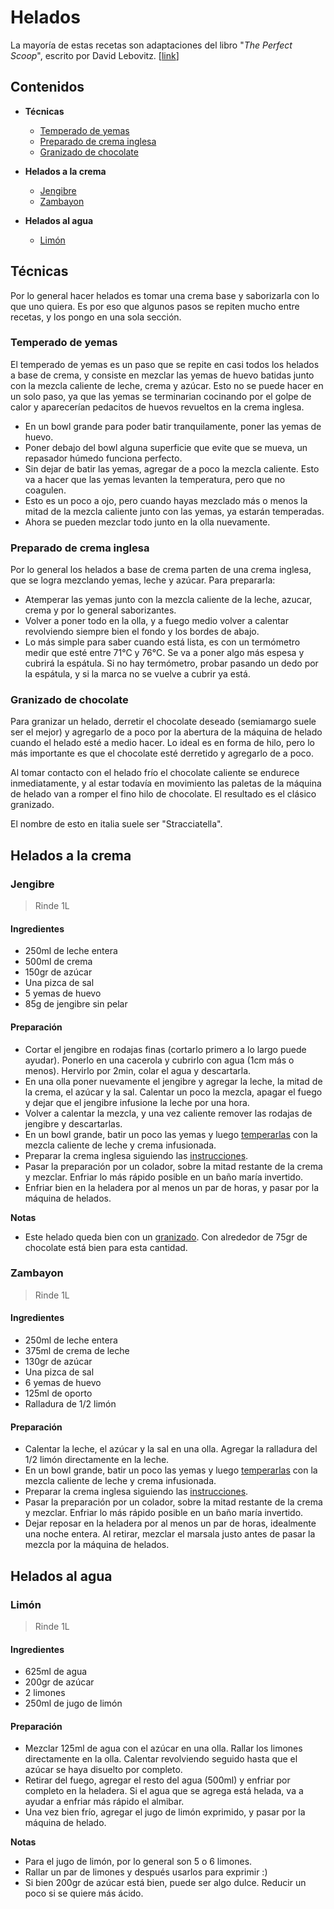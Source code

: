 # Helados

La mayoría de estas recetas son adaptaciones del libro "_The Perfect Scoop_",
escrito por David Lebovitz. [[link](https://www.davidlebovitz.com/perfect-scoop-new-updated-edition-ice-cream-sorbet-cookbook-david-lebovitz-recipes/)]

## Contenidos

* **Técnicas**
  * [Temperado de yemas](#tecnicas-temperado)
  * [Preparado de crema inglesa](#tecnicas-crema)
  * [Granizado de chocolate](#tecnicas-granizado)

* **Helados a la crema**
  * [Jengibre](#jengibre)
  * [Zambayon](#zambayon)

* **Helados al agua**
  * [Limón](#limon)

## Técnicas

Por lo general hacer helados es tomar una crema base y saborizarla con lo que
uno quiera. Es por eso que algunos pasos se repiten mucho entre recetas, y los
pongo en una sola sección.

### Temperado de yemas
<a name="tecnicas-temperado" />

El temperado de yemas es un paso que se repite en casi todos los helados a base
de crema, y consiste en mezclar las yemas de huevo batidas junto con la mezcla
caliente de leche, crema y azúcar. Esto no se puede hacer en un solo paso, ya
que las yemas se terminarian cocinando por el golpe de calor y aparecerían
pedacitos de huevos revueltos en la crema inglesa.

 * En un bowl grande para poder batir tranquilamente, poner las yemas de huevo.
 * Poner debajo del bowl alguna superficie que evite que se mueva, un repasador
   húmedo funciona perfecto.
 * Sin dejar de batir las yemas, agregar de a poco la mezcla caliente. Esto va a
   hacer que las yemas levanten la temperatura, pero que no coagulen.
 * Esto es un poco a ojo, pero cuando hayas mezclado más o menos la mitad de la
   mezcla caliente junto con las yemas, ya estarán temperadas.
 * Ahora se pueden mezclar todo junto en la olla nuevamente.

### Preparado de crema inglesa
<a name="tecnicas-crema" />

Por lo general los helados a base de crema parten de una crema inglesa, que se
logra mezclando yemas, leche y azúcar. Para prepararla:

 * Atemperar las yemas junto con la mezcla caliente de la leche, azucar, crema y
   por lo general saborizantes.
 * Volver a poner todo en la olla, y a fuego medio volver a calentar revolviendo
   siempre bien el fondo y los bordes de abajo.
 * Lo más simple para saber cuando está lista, es con un termómetro medir que
   esté entre 71°C y 76°C. Se va a poner algo más espesa y cubrirá la espátula.
   Si no hay termómetro, probar pasando un dedo por la espátula, y si la marca
   no se vuelve a cubrir ya está.

### Granizado de chocolate
<a name="tecnicas-granizado" />

Para granizar un helado, derretir el chocolate deseado (semiamargo suele ser
el mejor) y agregarlo de a poco por la abertura de la máquina de helado cuando
el helado esté a medio hacer. Lo ideal es en forma de hilo, pero lo más
importante es que el chocolate esté derretido y agregarlo de a poco.

Al tomar contacto con el helado frío el chocolate caliente se endurece
inmediatamente, y al estar todavía en movimiento las paletas de la máquina de
helado van a romper el fino hilo de chocolate. El resultado es el clásico
granizado.

El nombre de esto en italia suele ser "Stracciatella".

## Helados a la crema

### Jengibre
<a name="jengibre" />

> Rinde 1L

#### Ingredientes
  * 250ml de leche entera
  * 500ml de crema
  * 150gr de azúcar
  * Una pizca de sal
  * 5 yemas de huevo
  * 85g de jengibre sin pelar

#### Preparación
  * Cortar el jengibre en rodajas finas (cortarlo primero a lo largo puede
    ayudar). Ponerlo en una cacerola y cubrirlo con agua (1cm más o menos).
    Hervirlo por 2min, colar el agua y descartarla.
  * En una olla poner nuevamente el jengibre y agregar la leche, la mitad de la
    crema, el azúcar y la sal. Calentar un poco la mezcla, apagar el fuego y
    dejar que el jengibre infusione la leche por una hora.
  * Volver a calentar la mezcla, y una vez caliente remover las rodajas de
    jengibre y descartarlas.
  * En un bowl grande, batir un poco las yemas y luego
    [temperarlas](#tecnicas-temperado) con la mezcla caliente de leche y crema
    infusionada.
  * Preparar la crema inglesa siguiendo las [instrucciones](#tecnicas-crema).
  * Pasar la preparación por un colador, sobre la mitad restante de la crema y
    mezclar. Enfriar lo más rápido posible en un baño maría invertido.
  * Enfriar bien en la heladera por al menos un par de horas, y pasar por la
    máquina de helados.

**Notas**
  * Este helado queda bien con un [granizado](#tecnicas-granizado). Con
    alrededor de 75gr de chocolate está bien para esta cantidad.

### Zambayon
<a name="zambayon" />

> Rinde 1L

#### Ingredientes
  * 250ml de leche entera
  * 375ml de crema de leche
  * 130gr de azúcar
  * Una pizca de sal
  * 6 yemas de huevo
  * 125ml de oporto
  * Ralladura de 1/2 limón

#### Preparación
  * Calentar la leche, el azúcar y la sal en una olla. Agregar la ralladura del
    1/2 limón directamente en la leche.
  * En un bowl grande, batir un poco las yemas y luego
    [temperarlas](#tecnicas-temperado) con la mezcla caliente de leche y crema
    infusionada.
  * Preparar la crema inglesa siguiendo las [instrucciones](#tecnicas-crema).
  * Pasar la preparación por un colador, sobre la mitad restante de la crema y
    mezclar. Enfriar lo más rápido posible en un baño maría invertido.
  * Dejar reposar en la heladera por al menos un par de horas, idealmente una
    noche entera. Al retirar, mezclar el marsala justo antes de pasar la mezcla
    por la máquina de helados.

## Helados al agua

### Limón
<a name="limon" />

> Rinde 1L

#### Ingredientes

  * 625ml de agua
  * 200gr de azúcar
  * 2 limones
  * 250ml de jugo de limón

#### Preparación

 * Mezclar 125ml de agua con el azúcar en una olla. Rallar los limones
   directamente en la olla. Calentar revolviendo seguido hasta que el azúcar se
   haya disuelto por completo.
 * Retirar del fuego, agregar el resto del agua (500ml) y enfriar por completo
   en la heladera. Si el agua que se agrega está helada, va a ayudar a enfriar
   más rápido el almibar.
 * Una vez bien frío, agregar el jugo de limón exprimido, y pasar por la máquina
   de helado.

**Notas**
  * Para el jugo de limón, por lo general son 5 o 6 limones.
  * Rallar un par de limones y después usarlos para exprimir :)
  * Si bien 200gr de azúcar está bien, puede ser algo dulce. Reducir un poco si
    se quiere más ácido.